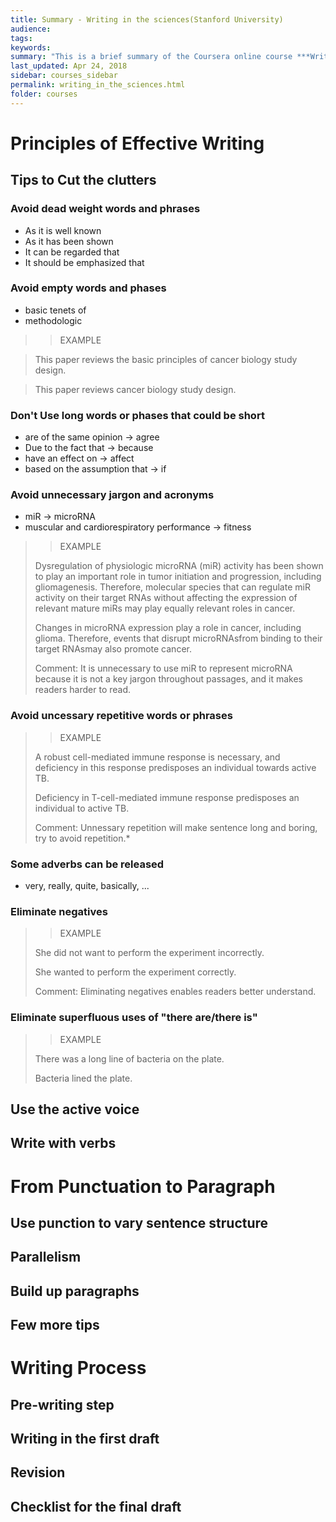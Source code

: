 ```yaml
---
title: Summary - Writing in the sciences(Stanford University)
audience: 
tags: 
keywords: 
summary: "This is a brief summary of the Coursera online course ***Writing in the Sciences*** from Stanford univerity. This course mainly discusses ways to make scientific writing better and more effective."
last_updated: Apr 24, 2018
sidebar: courses_sidebar
permalink: writing_in_the_sciences.html
folder: courses
---
```


# Principles of Effective Writing

## Tips to Cut the clutters

### Avoid dead weight words and phrases
	
- As it is well known
- As it has been shown
- It can be regarded that
- It should be emphasized that

### Avoid empty words and phases

- basic tenets of 
- methodologic

>>EXAMPLE

>This paper reviews the basic principles of cancer biology study design.
	
>This paper reviews cancer biology study design.

### Don't Use long words or phases that could be short

- are of the same opinion -> agree
- Due to the fact that -> because
- have an effect on -> affect
- based on the assumption that -> if

### Avoid unnecessary jargon and acronyms

- miR -> microRNA
- muscular and cardiorespiratory performance -> fitness

>>EXAMPLE
>	
>Dysregulation of physiologic microRNA (miR) activity has been shown to play an important role in tumor initiation and progression, including gliomagenesis. Therefore, molecular species that can regulate miR activity on their target RNAs without affecting the expression of relevant mature miRs may play equally relevant roles in cancer.
>	
>Changes in microRNA expression play a role in cancer, including glioma. Therefore, events that disrupt microRNAsfrom binding to their target RNAsmay also promote cancer.
>	
>Comment: It is unnecessary to use miR to represent microRNA because it is not a key jargon throughout passages, and it makes readers harder to read.

### Avoid uncessary repetitive words or phrases

>>EXAMPLE
>	
>A robust cell-mediated immune response is necessary, and deficiency in this response predisposes an individual towards active TB.
>	
>Deficiency in T-cell-mediated immune response predisposes an individual to active TB.
>
>Comment: Unnessary repetition will make sentence long and boring, try to avoid repetition.*

### Some adverbs can be released

- very, really, quite, basically, ...

### Eliminate negatives

>>EXAMPLE
>	
>She did not want to perform the experiment incorrectly.
>	
>She wanted to perform the experiment correctly.
>	
>Comment: Eliminating negatives enables readers better understand.

### Eliminate superfluous uses of "there are/there is"

>>EXAMPLE
>	
>There was a long line of bacteria on the plate.
>	
>Bacteria lined the plate.


## Use the active voice

## Write with verbs

# From Punctuation to Paragraph

## Use punction to vary sentence structure

## Parallelism

## Build up paragraphs

## Few more tips

# Writing Process

## Pre-writing step

## Writing in the first draft

## Revision

## Checklist for the final draft